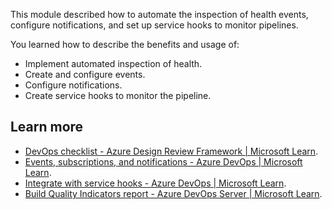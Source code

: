 This module described how to automate the inspection of health events, configure notifications, and set up service hooks to monitor pipelines.

You learned how to describe the benefits and usage of:

 -  Implement automated inspection of health.
 -  Create and configure events.
 -  Configure notifications.
 -  Create service hooks to monitor the pipeline.

## Learn more

 -  [DevOps checklist - Azure Design Review Framework \| Microsoft Learn](/azure/architecture/checklist/dev-ops).
 -  [Events, subscriptions, and notifications - Azure DevOps \| Microsoft Learn](/azure/devops/notifications/concepts-events-and-notifications).
 -  [Integrate with service hooks - Azure DevOps \| Microsoft Learn](/azure/devops/service-hooks/overview).
 -  [Build Quality Indicators report - Azure DevOps Server \| Microsoft Learn](/azure/devops/report/sql-reports/build-quality-indicators-report).
